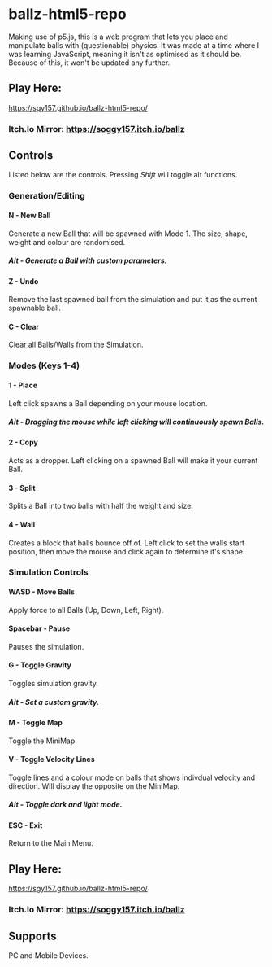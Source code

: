 # ballz-html5-repo
Making use of p5.js, this is a web program that lets you place and manipulate balls with (questionable) physics.
It was made at a time where I was learning JavaScript, meaning it isn't as optimised as it should be. Because of this, it won't be updated any further.

## Play Here:
https://sgy157.github.io/ballz-html5-repo/

### Itch.Io Mirror: https://soggy157.itch.io/ballz

## Controls
Listed below are the controls. Pressing <em>Shift</em> will toggle alt functions.

### Generation/Editing
#### N - New Ball
Generate a new Ball that will be spawned with Mode 1. The size, shape, weight and colour are randomised.
##### Alt - Generate a Ball with custom parameters.

#### Z - Undo
Remove the last spawned ball from the simulation and put it as the current spawnable ball.

#### C - Clear
Clear all Balls/Walls from the Simulation.

### Modes (Keys 1-4)
#### 1 - Place 
Left click spawns a Ball depending on your mouse location.
##### Alt - Dragging the mouse while left clicking will continuously spawn Balls.

#### 2 - Copy
Acts as a dropper. Left clicking on a spawned Ball will make it your current Ball.

#### 3 - Split
Splits a Ball into two balls with half the weight and size.

#### 4 - Wall
Creates a block that balls bounce off of. Left click to set the walls start position, then move the mouse and click again to determine it's shape.

### Simulation Controls
#### WASD - Move Balls
Apply force to all Balls (Up, Down, Left, Right).

#### Spacebar - Pause
Pauses the simulation.

#### G - Toggle Gravity
Toggles simulation gravity.
##### Alt - Set a custom gravity.

#### M - Toggle Map
Toggle the MiniMap.

#### V - Toggle Velocity Lines
Toggle lines and a colour mode on balls that shows indivdual velocity and direction. Will display the opposite on the MiniMap.
##### Alt - Toggle dark and light mode.

#### ESC - Exit
Return to the Main Menu.

## Play Here:
https://sgy157.github.io/ballz-html5-repo/

### Itch.Io Mirror: https://soggy157.itch.io/ballz

## Supports
PC and Mobile Devices.
